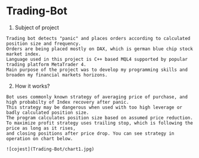 # Trading-Bot
  1. Subject of project

    Trading bot detects "panic" and places orders according to calculated position size and frequency.
    Orders are being placed mostly on DAX, which is german blue chip stock market index. 
    Language used in this project is C++ based MQL4 supported by popular trading platform MetaTrader 4. 
    Main purpose of the project was to develop my programming skills and broaden my financial markets horizons.

  2. How it works?
  
    Bot uses commonly known strategy of averaging price of purchase, and high probabilty of Index recovery after panic. 
    This strategy may be dangerous when used with too high leverage or badly calculated position size. 
    The program calculates position size based on assumed price reduction. 
    To maximize profit strategy uses trailing stop, which is following the price as long as it rises, 
    and closing positions after price drop. You can see strategy in operation on chart below. 
    
    ![cojest](Trading-Bot/chart1.jpg)
    
